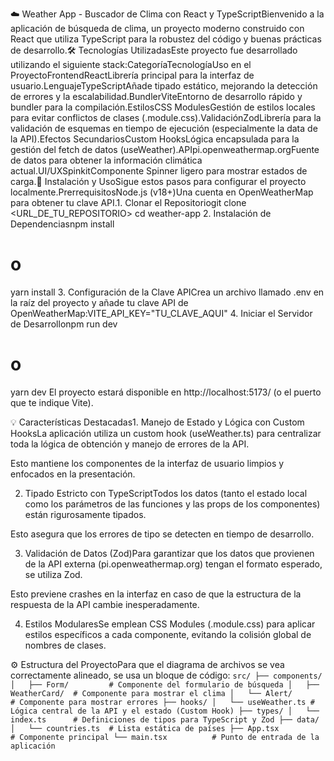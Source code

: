 ☁️ Weather App - Buscador de Clima con React y TypeScriptBienvenido a la aplicación de búsqueda de clima, un proyecto moderno construido con React que utiliza TypeScript para la robustez del código y buenas prácticas de desarrollo.🛠️ Tecnologías UtilizadasEste proyecto fue desarrollado utilizando el siguiente stack:CategoríaTecnologíaUso en el ProyectoFrontendReactLibrería principal para la interfaz de usuario.LenguajeTypeScriptAñade tipado estático, mejorando la detección de errores y la escalabilidad.BundlerViteEntorno de desarrollo rápido y bundler para la compilación.EstilosCSS ModulesGestión de estilos locales para evitar conflictos de clases (.module.css).ValidaciónZodLibrería para la validación de esquemas en tiempo de ejecución (especialmente la data de la API).Efectos SecundariosCustom HooksLógica encapsulada para la gestión del fetch de datos (useWeather).APIpi.openweathermap.orgFuente de datos para obtener la información climática actual.UI/UXSpinkitComponente Spinner ligero para mostrar estados de carga.🚀 Instalación y UsoSigue estos pasos para configurar el proyecto localmente.PrerrequisitosNode.js (v18+)Una cuenta en OpenWeatherMap para obtener tu clave API.1. Clonar el Repositoriogit clone <URL_DE_TU_REPOSITORIO>
cd weather-app
2. Instalación de Dependenciasnpm install
# o
yarn install
3. Configuración de la Clave APICrea un archivo llamado .env en la raíz del proyecto y añade tu clave API de OpenWeatherMap:VITE_API_KEY="TU_CLAVE_AQUI"
4. Iniciar el Servidor de Desarrollonpm run dev
# o
yarn dev
El proyecto estará disponible en http://localhost:5173/ (o el puerto que te indique Vite).

💡 Características Destacadas1. Manejo de Estado y Lógica con Custom HooksLa aplicación utiliza un custom hook (useWeather.ts) para centralizar toda la lógica de obtención y manejo de errores de la API.

Esto mantiene los componentes de la interfaz de usuario limpios y enfocados en la presentación.

2. Tipado Estricto con TypeScriptTodos los datos (tanto el estado local como los parámetros de las funciones y las props de los componentes) están rigurosamente tipados.

 Esto asegura que los errores de tipo se detecten en tiempo de desarrollo.
 
 3. Validación de Datos (Zod)Para garantizar que los datos que provienen de la API externa (pi.openweathermap.org) tengan el formato esperado, se utiliza Zod.

Esto previene crashes en la interfaz en caso de que la estructura de la respuesta de la API cambie inesperadamente.

4. Estilos ModularesSe emplean CSS Modules (.module.css) para aplicar estilos específicos a cada componente, evitando la colisión global de nombres de clases.

  ⚙️ Estructura del ProyectoPara que el diagrama de archivos se vea correctamente alineado, se usa un bloque de código:
`src/
├── components/
│   ├── Form/         # Componente del formulario de búsqueda
│   ├── WeatherCard/  # Componente para mostrar el clima
│   └── Alert/        # Componente para mostrar errores
├── hooks/
│   └── useWeather.ts # Lógica central de la API y el estado (Custom Hook)
├── types/
│   └── index.ts      # Definiciones de tipos para TypeScript y Zod
├── data/
│   └── countries.ts  # Lista estática de países
├── App.tsx           # Componente principal
└── main.tsx          # Punto de entrada de la aplicación`
